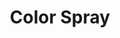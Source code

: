 ---
title: "Color Spray"

spell:
  schools:
    - name:        "Illusion"
      subschools:  ["Pattern"]
      descriptors: ["Mind-Affecting"]
  classes:
    - name:  "Sorcerer/Wizard"
      abbr:  "Sor/Wiz"
      level: 1
  components:         [V, S, M]
  castingTime:        "1 standard action"
  range:              "15 ft."
  area:               "Cone-shaped burst"
  duration:           "Instantaneous; see text"
  savingThrow:        "Will negates"
  spellResistance:    "Yes"
  materialComponents: ["A pinch each of powder or sand that is colored red, yellow, and blue."]
  description:        |
    A vivid cone of clashing colors springs forth from your hand, causing creatures to become stunned, perhaps also blinded, and possibly knocking them unconscious.

    Each creature within the cone is affected according to its Hit Dice.

    2 HD or less: The creature is unconscious, blinded, and stunned for {% die_roll 2 4 0 %} rounds, then blinded and stunned for {% die_roll 1 4 0 %} rounds, and then stunned for 1 round. (Only living creatures are knocked unconscious.)

    3 or 4 HD: The creature is blinded and stunned for {% die_roll 1 4 0 %} rounds, then stunned for 1 round.

    5 or more HD: The creature is stunned for 1 round.

    Sightless creatures are not affected by color spray.
---